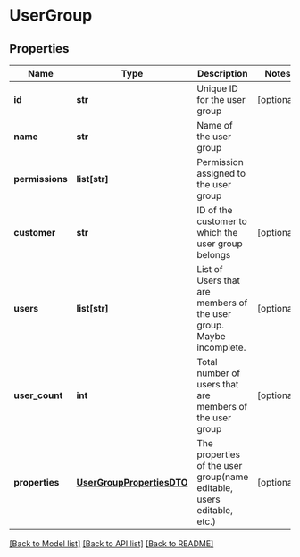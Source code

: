 # UserGroup

## Properties
Name | Type | Description | Notes
------------ | ------------- | ------------- | -------------
**id** | **str** | Unique ID for the user group | [optional] 
**name** | **str** | Name of the user group | 
**permissions** | **list[str]** | Permission assigned to the user group | 
**customer** | **str** | ID of the customer to which the user group belongs | [optional] 
**users** | **list[str]** | List of Users that are members of the user group. Maybe incomplete. | [optional] 
**user_count** | **int** | Total number of users that are members of the user group | [optional] 
**properties** | [**UserGroupPropertiesDTO**](UserGroupPropertiesDTO.md) | The properties of the user group(name editable, users editable, etc.) | [optional] 

[[Back to Model list]](../README.md#documentation-for-models) [[Back to API list]](../README.md#documentation-for-api-endpoints) [[Back to README]](../README.md)


